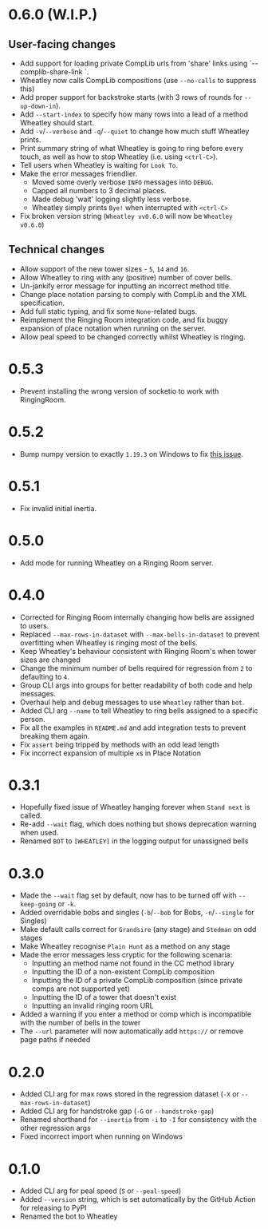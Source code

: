 # 0.6.0 (W.I.P.)

## User-facing changes

- Add support for loading private CompLib urls from 'share' links using `--complib-share-link
  <link>`.
- Wheatley now calls CompLib compositions (use `--no-calls` to suppress this)
- Add proper support for backstroke starts (with 3 rows of rounds for `--up-down-in`).
- Add `--start-index` to specify how many rows into a lead of a method Wheatley should start.
- Add `-v`/`--verbose` and `-q`/`--quiet` to change how much stuff Wheatley prints.
- Print summary string of what Wheatley is going to ring before every touch, as well as how to stop
  Wheatley (i.e. using `<ctrl-C>`).
- Tell users when Wheatley is waiting for `Look To`.
- Make the error messages friendlier.
  - Moved some overly verbose `INFO` messages into `DEBUG`.
  - Capped all numbers to 3 decimal places.
  - Made debug 'wait' logging slightly less verbose.
  - Wheatley simply prints `Bye!` when interrupted with `<ctrl-C>`
- Fix broken version string (`Wheatley vv0.6.0` will now be `Wheatley v0.6.0`)

## Technical changes

- Allow support of the new tower sizes - `5`, `14` and `16`.
- Allow Wheatley to ring with any (positive) number of cover bells.
- Un-jankify error message for inputting an incorrect method title.
- Change place notation parsing to comply with CompLib and the XML specification.
- Add full static typing, and fix some `None`-related bugs.
- Reimplement the Ringing Room integration code, and fix buggy expansion of place notation when
  running on the server.
- Allow peal speed to be changed correctly whilst Wheatley is ringing.



# 0.5.3

- Prevent installing the wrong version of socketio to work with RingingRoom.

# 0.5.2

- Bump numpy version to exactly `1.19.3` on Windows to fix
  [this issue](https://tinyurl.com/y3dm3h86).

# 0.5.1

- Fix invalid initial inertia.

# 0.5.0

- Add mode for running Wheatley on a Ringing Room server.



# 0.4.0

- Corrected for Ringing Room internally changing how bells are assigned to users.
- Replaced `--max-rows-in-dataset` with `--max-bells-in-dataset` to prevent overfitting when
  Wheatley is ringing most of the bells.
- Keep Wheatley's behaviour consistent with Ringing Room's when tower sizes are changed
- Change the minimum number of bells required for regression from `2` to defaulting to `4`.
- Group CLI args into groups for better readability of both code and help messages.
- Overhaul help and debug messages to use `Wheatley` rather than `bot`.
- Added CLI arg `--name` to tell Wheatley to ring bells assigned to a specific person.
- Fix all the examples in `README.md` and add integration tests to prevent breaking them again.
- Fix `assert` being tripped by methods with an odd lead length
- Fix incorrect expansion of multiple `x`s in Place Notation

# 0.3.1

- Hopefully fixed issue of Wheatley hanging forever when `Stand next` is called.
- Re-add `--wait` flag, which does nothing but shows deprecation warning when used.
- Renamed `BOT` to `[WHEATLEY]` in the logging output for unassigned bells

# 0.3.0

- Made the `--wait` flag set by default, now has to be turned off with `--keep-going` or `-k`.
- Added overridable bobs and singles (`-b`/`--bob` for Bobs, `-n`/`--single` for Singles)
- Make default calls correct for `Grandsire` (any stage) and `Stedman` on odd stages
- Make Wheatley recognise `Plain Hunt` as a method on any stage
- Made the error messages less cryptic for the following scenaria:
  - Inputting an method name not found in the CC method library
  - Inputting the ID of a non-existent CompLib composition
  - Inputting the ID of a private CompLib composition (since private comps are not supported yet)
  - Inputting the ID of a tower that doesn't exist
  - Inputting an invalid ringing room URL
- Added a warning if you enter a method or comp which is incompatible with the number of bells in
  the tower
- The `--url` parameter will now automatically add `https://` or remove page paths if needed



# 0.2.0

- Added CLI arg for max rows stored in the regression dataset (`-X` or `--max-rows-in-dataset`)
- Added CLI arg for handstroke gap (`-G` or `--handstroke-gap`)
- Renamed shorthand for `--inertia` from `-i` to `-I` for consistency with the other regression
  args
- Fixed incorrect import when running on Windows



# 0.1.0

- Added CLI arg for peal speed (`S` or `--peal-speed`)
- Added `--version` string, which is set automatically by the GitHub Action for releasing to PyPI
- Renamed the bot to Wheatley
